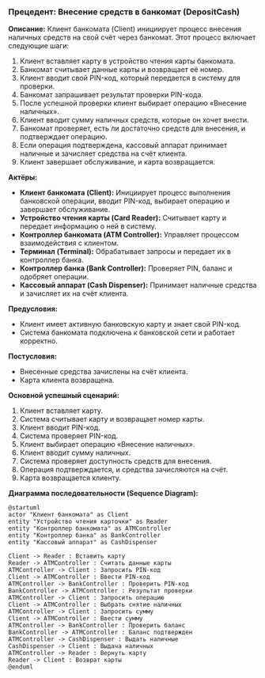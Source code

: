 ### Прецедент: Внесение средств в банкомат (DepositCash) 
**Описание:** Клиент банкомата (Client) инициирует процесс внесения наличных средств на свой счёт через банкомат. Этот процесс включает следующие шаги: 
1. Клиент вставляет карту в устройство чтения карты банкомата. 
2. Банкомат считывает данные карты и возвращает её номер. 
3. Клиент вводит свой PIN-код, который передается в систему для проверки. 
4. Банкомат запрашивает результат проверки PIN-кода. 
5. После успешной проверки клиент выбирает операцию «Внесение наличных». 
6. Клиент вводит сумму наличных средств, которые он хочет внести. 
7. Банкомат проверяет, есть ли достаточно средств для внесения, и подтверждает операцию. 
8. Если операция подтверждена, кассовый аппарат принимает наличные и зачисляет средства на счёт клиента. 
9. Клиент завершает обслуживание, и карта возвращается. 

**Актёры:** 
- **Клиент банкомата (Client):** Инициирует процесс выполнения банковской операции, вводит PIN-код, выбирает операцию и завершает обслуживание. 
- **Устройство чтения карты (Card Reader):** Считывает карту и передает информацию о ней в систему. 
- **Контроллер банкомата (ATM Controller):** Управляет процессом взаимодействия с клиентом. 
- **Терминал (Terminal):** Обрабатывает запросы и передает их в контроллер банка. 
- **Контроллер банка (Bank Controller):** Проверяет PIN, баланс и одобряет операции. 
- **Кассовый аппарат (Cash Dispenser):** Принимает наличные средства и зачисляет их на счёт клиента. 

**Предусловия:** 
- Клиент имеет активную банковскую карту и знает свой PIN-код.
- Система банкомата подключена к банковской сети и работает корректно.

**Постусловия:** 
- Внесенные средства зачислены на счёт клиента. 
- Карта клиента возвращена. 

**Основной успешный сценарий:** 
1. Клиент вставляет карту. 
2. Система считывает карту и возвращает номер карты. 
3. Клиент вводит PIN-код. 
4. Система проверяет PIN-код. 
5. Клиент выбирает операцию «Внесение наличных». 
6. Клиент вводит сумму наличных. 
7. Система проверяет доступность средств для внесения. 
8. Операция подтверждается, и средства зачисляются на счёт. 
9. Карта возвращается клиенту. 

**Диаграмма последовательности (Sequence Diagram):**
```plantuml
@startuml
actor "Клиент банкомата" as Client
entity "Устройство чтения карточки" as Reader
entity "Контроллер банкомата" as ATMController
entity "Контроллер банка" as BankController
entity "Кассовый аппарат" as CashDispenser

Client -> Reader : Вставить карту
Reader -> ATMController : Считать данные карты
ATMController -> Client : Запросить PIN-код
Client -> ATMController : Ввести PIN-код
ATMController -> BankController : Проверить PIN-код
BankController -> ATMController : Результат проверки
ATMController -> Client : Запросить операцию
Client -> ATMController : Выбрать снятие наличных
ATMController -> Client : Запросить сумму
Client -> ATMController : Ввести сумму
ATMController -> BankController : Проверить баланс
BankController -> ATMController : Баланс подтвержден
ATMController -> CashDispenser : Выдать наличные
CashDispenser -> Client : Выдача наличных
ATMController -> Reader : Вернуть карту
Reader -> Client : Возврат карты
@enduml
```
